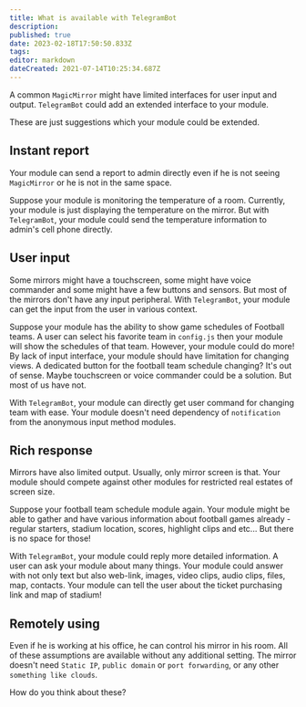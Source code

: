 ```yaml
---
title: What is available with TelegramBot
description: 
published: true
date: 2023-02-18T17:50:50.833Z
tags: 
editor: markdown
dateCreated: 2021-07-14T10:25:34.687Z
---
```


A common `MagicMirror` might have limited interfaces for user input and output. `TelegramBot` could add an extended interface to your module.

These are just suggestions which your module could be extended.

## Instant report
Your module can send a report to admin directly even if he is not seeing `MagicMirror` or he is not in the same space.

Suppose your module is monitoring the temperature of a room. Currently, your module is just displaying the temperature on the mirror. But with `TelegramBot`, your module could send the temperature information to admin's cell phone directly.

## User input
Some mirrors might have a touchscreen, some might have voice commander and some might have a few buttons and sensors. But most of the mirrors don't have any input peripheral. With `TelegramBot`, your module can get the input from the user in various context.

Suppose your module has the ability to show game schedules of Football teams. A user can select his favorite team in `config.js` then your module will show the schedules of that team. However, your module could do more!
By lack of input interface, your module should have limitation for changing views. A dedicated button for the football team schedule changing? It's out of sense. Maybe touchscreen or voice commander could be a solution. But most of us have not.

With `TelegramBot`, your module can directly get user command for changing team with ease. Your module doesn't need dependency of `notification` from the anonymous input method modules.

## Rich response
Mirrors have also limited output. Usually, only mirror screen is that. Your module should compete against other modules for restricted real estates of screen size.

Suppose your football team schedule module again. Your module might be able to gather and have various information about football games already - regular starters, stadium location, scores, highlight clips and etc... But there is no space for those!

With `TelegramBot`, your module could reply more detailed information. A user can ask your module about many things. Your module could answer with not only text but also web-link, images, video clips, audio clips, files, map, contacts. Your module can tell the user about the ticket purchasing link and map of stadium!

## Remotely using
Even if he is working at his office, he can control his mirror in his room. All of these assumptions are available without any additional setting. The mirror doesn't need `Static IP`, `public domain` or `port forwarding`, or any other `something like clouds`. 

How do you think about these?